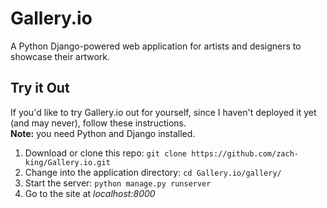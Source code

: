 # Gallery.io
A Python Django-powered web application for artists and designers to showcase their artwork.

## Try it Out
If you'd like to try Gallery.io out for yourself, since I haven't deployed it yet
(and may never), follow these instructions.  
**Note:** you need Python and Django installed.

1. Download or clone this repo:
`git clone https://github.com/zach-king/Gallery.io.git`
2. Change into the application directory:
`cd Gallery.io/gallery/`
3. Start the server: `python manage.py runserver`
4. Go to the site at *localhost:8000*
